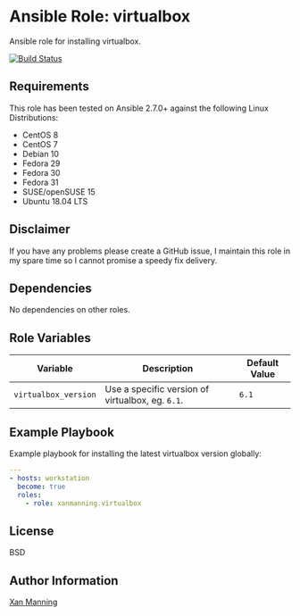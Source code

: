 # Ansible Role: virtualbox

Ansible role for installing virtualbox.

[![Build Status](https://www.travis-ci.org/PyratLabs/ansible-role-virtualbox.svg?branch=master)](https://www.travis-ci.org/PyratLabs/ansible-role-virtualbox)

## Requirements

This role has been tested on Ansible 2.7.0+ against the following Linux Distributions:

  - CentOS 8
  - CentOS 7
  - Debian 10
  - Fedora 29
  - Fedora 30
  - Fedora 31
  - SUSE/openSUSE 15
  - Ubuntu 18.04 LTS

## Disclaimer

If you have any problems please create a GitHub issue, I maintain this role in
my spare time so I cannot promise a speedy fix delivery.

## Dependencies

No dependencies on other roles.

## Role Variables


| Variable             | Description                                      | Default Value |
|----------------------|--------------------------------------------------|---------------|
| `virtualbox_version` | Use a specific version of virtualbox, eg. `6.1`. | `6.1`         |


## Example Playbook

Example playbook for installing the latest virtualbox version globally:

```yaml
---
- hosts: workstation
  become: true
  roles:
    - role: xanmanning.virtualbox
```

## License

BSD

## Author Information

[Xan Manning](https://xanmanning.co.uk/)

